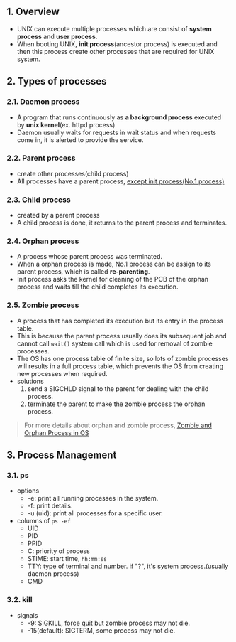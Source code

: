 ## 1. Overview
- UNIX can execute multiple processes which are consist of **system process** and **user process**.
- When booting UNIX, **init process**(ancestor process) is executed and then this process create other processes that are required for UNIX system.

## 2. Types of processes

### 2.1. Daemon process
- A program that runs continuously as **a background process** executed by **unix kernel**(ex. httpd process)
- Daemon usually waits for requests in wait status and when requests come in, it is alerted to provide the service.

### 2.2. Parent process
- create other processes(child process)
- All processes have a parent process, <u>except init process(No.1 process)</u>

### 2.3. Child process
- created by a parent process
- A child process is done, it returns to the parent process and terminates.

### 2.4. Orphan process
- A process whose parent process was terminated.
- When a orphan process is made, No.1 process can be assign to its parent process, which is called **re-parenting**.
- Init process asks the kernel for cleaning of the PCB of the orphan process and waits till the child completes its execution.

### 2.5. Zombie process
- A process that has completed its execution but its entry in the process table.
- This is because the parent process usually does its subsequent job and cannot call `wait()` system call which is used for removal of zombie processes.
- The OS has one process table of finite size, so lots of zombie processes will results in a full process table, which prevents the OS from creating new processes when required.
- solutions
	1. send a SIGCHLD signal to the parent for dealing with the child process.
	2. terminate the parent to make the zombie process the orphan process.
	
> For more details about orphan and zombie process, [Zombie and Orphan Process in OS](https://www.scaler.com/topics/operating-system/zombie-and-orphan-process-in-os)

## 3. Process Management

### 3.1. ps
- options
	- -e: print all running processes in the system.
	- -f: print details.
	- -u (uid): print all processes for a specific user.
- columns of `ps -ef`
	- UID
	- PID
	- PPID
	- C: priority of process
	- STIME: start time, `hh:mm:ss`
	- TTY: type of terminal and number. if "?", it's system process.(usually daemon process)
	- CMD

### 3.2. kill
- signals
	- -9: SIGKILL, force quit but zombie process may not die.
	- -15(default): SIGTERM, some process may not die. 
	











